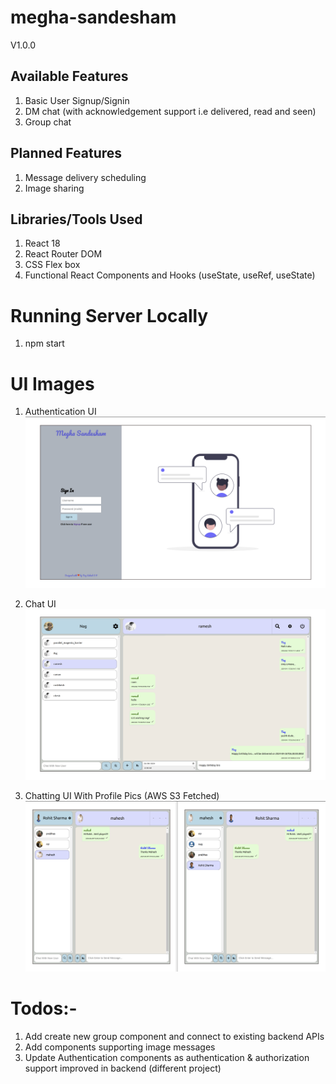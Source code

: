 # megha-sandesham
V1.0.0

## Available Features
1. Basic User Signup/Signin
2. DM chat (with acknowledgement support i.e delivered, read and seen)
3. Group chat


## Planned Features
1. Message delivery scheduling
2. Image sharing

## Libraries/Tools Used
1. React 18
2. React Router DOM
3. CSS Flex box
4. Functional React Components and Hooks (useState, useRef, useState)

# Running Server Locally
1. npm start

# UI Images

1. Authentication UI
![AuthenticationUI](https://github.com/ashishsv029/megha-sandesham-frontend/blob/master/public/UI-Images/meghasandesham-ui-1.png)

2. Chat UI
![ChatUI](https://github.com/ashishsv029/megha-sandesham-frontend/blob/master/public/UI-Images/meghasandesham-ui-2.png)

3. Chatting UI With Profile Pics (AWS S3 Fetched)
![ChattingUIWithProfilePics](https://github.com/ashishsv029/megha-sandesham-frontend/blob/master/public/UI-Images/meghasandesham-ui-3.png)

# Todos:-

1. Add create new group component and connect to existing backend APIs
2. Add components supporting image messages
3. Update Authentication components as authentication & authorization support improved in backend (different project)